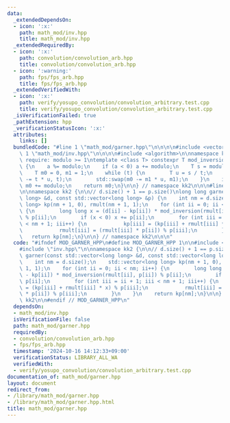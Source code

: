 ```yaml
---
data:
  _extendedDependsOn:
  - icon: ':x:'
    path: math_mod/inv.hpp
    title: math_mod/inv.hpp
  _extendedRequiredBy:
  - icon: ':x:'
    path: convolution/convolution_arb.hpp
    title: convolution/convolution_arb.hpp
  - icon: ':warning:'
    path: fps/fps_arb.hpp
    title: fps/fps_arb.hpp
  _extendedVerifiedWith:
  - icon: ':x:'
    path: verify/yosupo_convolution/convolution_arbitrary.test.cpp
    title: verify/yosupo_convolution/convolution_arbitrary.test.cpp
  _isVerificationFailed: true
  _pathExtension: hpp
  _verificationStatusIcon: ':x:'
  attributes:
    links: []
  bundledCode: "#line 1 \"math_mod/garner.hpp\"\n\n\n\n#include <vector>\n\n#line\
    \ 1 \"math_mod/inv.hpp\"\n\n\n\n#include <algorithm>\n\nnamespace kk2 {\n\n//\
    \ require: modulo >= 1\ntemplate <class T> constexpr T mod_inversion(T a, T modulo)\
    \ {\n    a %= modulo;\n    if (a < 0) a += modulo;\n    T s = modulo, t = a;\n\
    \    T m0 = 0, m1 = 1;\n    while (t) {\n        T u = s / t;\n        std::swap(s\
    \ -= t * u, t);\n        std::swap(m0 -= m1 * u, m1);\n    }\n    if (m0 < 0)\
    \ m0 += modulo;\n    return m0;\n}\n\n} // namespace kk2\n\n\n#line 7 \"math_mod/garner.hpp\"\
    \n\nnamespace kk2 {\n\n// d.size() + 1 == p.size()\nlong long garner(const std::vector<long\
    \ long> &d, const std::vector<long long> &p) {\n    int nm = d.size();\n    std::vector<long\
    \ long> kp(nm + 1, 0), rmult(nm + 1, 1);\n    for (int ii = 0; ii < nm; ii++)\
    \ {\n        long long x = (d[ii] - kp[ii]) * mod_inversion(rmult[ii], p[ii])\
    \ % p[ii];\n        if (x < 0) x += p[ii];\n        for (int iii = ii + 1; iii\
    \ < nm + 1; iii++) {\n            kp[iii] = (kp[iii] + rmult[iii] * x) % p[iii];\n\
    \            rmult[iii] = (rmult[iii] * p[ii]) % p[iii];\n        }\n    }\n \
    \   return kp[nm];\n}\n\n} // namespace kk2\n\n\n"
  code: "#ifndef MOD_GARNER_HPP\n#define MOD_GARNER_HPP 1\n\n#include <vector>\n\n\
    #include \"inv.hpp\"\n\nnamespace kk2 {\n\n// d.size() + 1 == p.size()\nlong long\
    \ garner(const std::vector<long long> &d, const std::vector<long long> &p) {\n\
    \    int nm = d.size();\n    std::vector<long long> kp(nm + 1, 0), rmult(nm +\
    \ 1, 1);\n    for (int ii = 0; ii < nm; ii++) {\n        long long x = (d[ii]\
    \ - kp[ii]) * mod_inversion(rmult[ii], p[ii]) % p[ii];\n        if (x < 0) x +=\
    \ p[ii];\n        for (int iii = ii + 1; iii < nm + 1; iii++) {\n            kp[iii]\
    \ = (kp[iii] + rmult[iii] * x) % p[iii];\n            rmult[iii] = (rmult[iii]\
    \ * p[ii]) % p[iii];\n        }\n    }\n    return kp[nm];\n}\n\n} // namespace\
    \ kk2\n\n#endif // MOD_GARNER_HPP\n"
  dependsOn:
  - math_mod/inv.hpp
  isVerificationFile: false
  path: math_mod/garner.hpp
  requiredBy:
  - convolution/convolution_arb.hpp
  - fps/fps_arb.hpp
  timestamp: '2024-10-16 14:12:33+09:00'
  verificationStatus: LIBRARY_ALL_WA
  verifiedWith:
  - verify/yosupo_convolution/convolution_arbitrary.test.cpp
documentation_of: math_mod/garner.hpp
layout: document
redirect_from:
- /library/math_mod/garner.hpp
- /library/math_mod/garner.hpp.html
title: math_mod/garner.hpp
---
```

